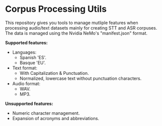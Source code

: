 # Corpus Processing Utils
This repository gives you tools to manage mutliple features when processing audio/text datasets mainly for creating STT and ASR corpuses.
The data is managed using the Nvidia NeMo's "manifest.json" format.

**Supported features:**
- Languages:
  - Spanish 'ES'.
  - Basque 'EU'.
- Text format:
  - With Capitalization & Punctuation.
  - Normalized, lowercase text without punctuation characters.
- Audio format:
  - WAV.
  - MP3.

**Unsupported features:**
- Numeric character management.
- Expansion of acronyms and abbreviations.

